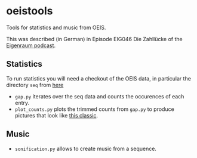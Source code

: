 # oeistools
Tools for statistics and music from OEIS.

This was described (in German) in Episode EIG046 Die Zahllücke of the [Eigenraum
podcast](https://eigenpod.de).

## Statistics

To run statistics you will need a checkout of the OEIS data, in particular the
directory `seq` from [here](https://github.com/oeis/oeisdata)

- `gap.py` iterates over the seq data and counts the occurences of each entry.
- `plot_counts.py` plots the trimmed counts from `gap.py` to produce pictures
  that look like [this classic](https://oeis.org/wiki/Frequency_of_appearance_in_the_OEIS_database).

## Music

- `sonification.py` allows to create music from a sequence.
